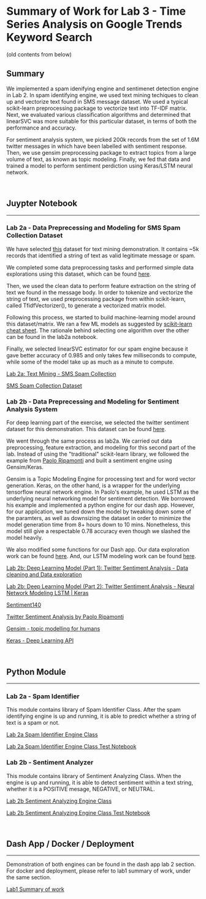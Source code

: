# Summary of Work for Lab 3 - Time Series Analysis on Google Trends Keyword Search

(old contents from below)

## Summary

We implemented a spam idenifying engine and sentimenet detection engine in Lab 2. In spam identifying engine, we used text mining techiques to clean up and vectorize text found in SMS message dataset. We used a typical scikit-learn preprocessing package to vectorize text into TF-IDF matrix. Next, we evaluated various classification algorithms and determined that linearSVC was more suitable for this particular dataset, in terms of both the performance and accuracy.

For sentiment analysis system, we picked 200k records from the set of 1.6M twitter messages in which have been labelled with sentiment response. Then, we use gensim preprocessing package to extract topics from a large volume of text, as known as topic modeling. Finally, we fed that data and trained a model to perform sentiment perdiction using Keras/LSTM neural network.

<br />

## Juypter Notebook

---

### Lab 2a - Data Preprecessing and Modeling for SMS Spam Collection Dataset

We have selected [this](https://www.kaggle.com/uciml/notebook) dataset for text mining demonstration. It contains ~5k records that identified a string of text as valid legitimate message or spam.

We completed some data preprocessing tasks and performed simple data explorations using this dataset, which can be found [here](lab2/spam_identifier.ipynb).

Then, we used the clean data to perform feature extraction on the string of text we found in the message body. In order to tokenize and vectorize the string of text, we  used preprocessing package from within scikit-learn, called TfidfVectorizer(), to generate a vectorized matrix model.

Following this process, we started to build machine-learning model around this dataset/matrix. We ran a few ML models as suggested by [scikit-learn cheat sheet](https://scikit-learn.org/stable/tutorial/machine_learning_map/index.html). The rationale behind selecting one algorithm over the other can be found in the lab2a notebook.

Finally, we selected linearSVC estimator for our spam engine because it gave better accuracy of 0.985 and only takes few milliseconds to compute, while some of the model take up as much as a minute to compute.

[Lab 2a: Text Mining - SMS Spam Collection](lab2/spam_identifier.ipynb)

[SMS Spam Collection Dataset](https://www.kaggle.com/uciml/notebook)

### Lab 2b - Data Preprecessing and Modeling for Sentiment Analysis System

For deep learning part of the exercise, we selected the twitter sentiment dataset for this demonstration. This dataset can be found [here](http://help.sentiment140.com/for-students/).

We went through the same process as lab2a. We carried out data preprocessing, feature extraction, and modeling for this second part of the lab. Instead of using the "traditional" scikit-learn library, we followed the example from [Paolo Ripamonti](https://www.kaggle.com/paoloripamonti) and built a sentiment engine using Gensim/Keras.

Gensim is a Topic Modeling Engine for processing text and for word vector generation. Keras, on the other hand, is a wrapper for the underlying tensorflow neural network engine. In Paolo's example, he used LSTM as the underlying neural networking model for sentiment detection. We borrowed his example and implemented a python engine for our dash app. However, for our application, we tuned down the model by tweaking down some of the paramters, as well as downsizing the dataset in order to minimize the model generation time from 8+ hours down to 10 mins. Nonetheless, this model still give a respectable 0.78 accuracy even though we slashed the model heavily.

We also modified some functions for our Dash app. Our data exploration work can be found [here](lab2/twitter_sentiment_data_explore.ipynb). And, our LSTM modeling work can be found [here](lab2/twitter_sentiment_lstm.ipynb).

[Lab 2b: Deep Learning Model (Part 1): Twitter Sentiment Analysis - Data cleaning and Data exploration](lab2/twitter_sentiment_data_explore.ipynb)

[Lab 2b: Deep Learning Model (Part 2): Twitter Sentiment Analysis - Neural Network Modeling LSTM | Keras](lab2/twitter_sentiment_lstm.ipynb)

[Sentiment140](http://help.sentiment140.com/home)

[Twitter Sentiment Analysis by Paolo Ripamonti](https://www.kaggle.com/paoloripamonti/twitter-sentiment-analysis)

[Gensim - topic modelling for humans](https://radimrehurek.com/gensim/)

[Keras - Deep Learning API](https://keras.io/)

<br />

## Python Module

---

### Lab 2a - Spam Identifier

This module contains library of Spam Identifier Class. After the spam identifying engine is up and running, it is able to predict whether a string of text is a spam or not.

[Lab 2a Spam Identifier Engine Class](lab2/spammer.py)

[Lab 2a Spam Identifier Engine Class Test Notebook](lab2/spammer_class_test.ipynb)

### Lab 2b - Sentiment Analyzer

This module contains library of Sentiment Analyzing Class. When the engine is up and running, it is able to detect sentiment within a text string, whether it is a POSITIVE mesage, NEGATIVE, or NEUTRAL.

[Lab 2b Sentiment Analyzing Engine Class](lab2/sentiment.py)

[Lab 2b Sentiment Analyzing Engine Class Test Notebook](lab2/sentiment_class_test.ipynb)

<br />

## Dash App / Docker / Deployment

---

Demonstration of both engines can be found in the dash app lab 2 section. For docker and deployment, please refer to lab1 summary of work, under the same section.

[Lab1 Summary of work](lab1/summary_of_work_lab1.md)